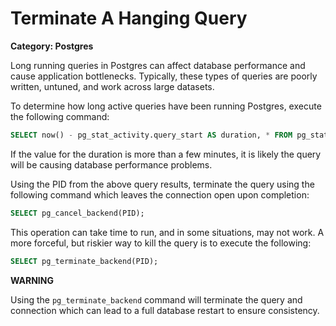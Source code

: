 # Terminate A Hanging Query

__Category: Postgres__

Long running queries in Postgres can affect database performance and cause application bottlenecks. Typically, these types of queries are poorly written, untuned, and work across large datasets.

To determine how long active queries have been running Postgres, execute the following command:

```sql
SELECT now() - pg_stat_activity.query_start AS duration, * FROM pg_stat_activity WHERE state = 'active';
```

If the value for the duration is more than a few minutes, it is likely the query will be causing database performance problems. 

Using the PID from the above query results, terminate the query using the following command which leaves the connection open upon completion:

```sql
SELECT pg_cancel_backend(PID);
```

This operation can take time to run, and in some situations, may not work. A more forceful, but riskier way to kill the query is to execute the following:

```sql
SELECT pg_terminate_backend(PID);
```

__WARNING__

Using the `pg_terminate_backend` command will terminate the query and connection which can lead to a full database restart to ensure consistency.